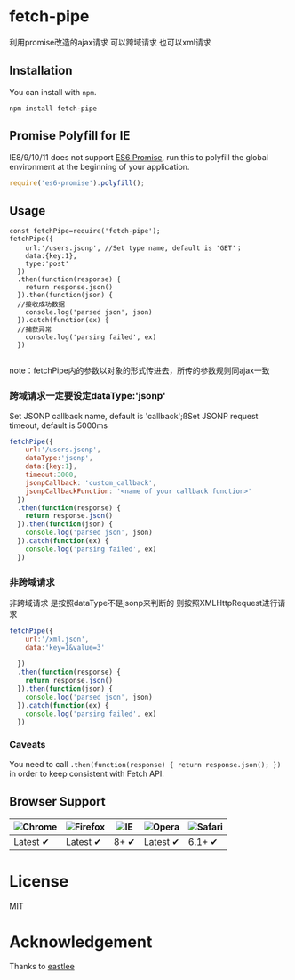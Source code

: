 # fetch-pipe 
利用promise改造的ajax请求 可以跨域请求 也可以xml请求

## Installation

You can install with `npm`.

```
npm install fetch-pipe
```

## Promise Polyfill for IE

IE8/9/10/11 does not support [ES6 Promise](https://tc39.github.io/ecma262/#sec-promise-constructor), run this to polyfill the global environment at the beginning of your application.

```js
require('es6-promise').polyfill();
```

## Usage
```
const fetchPipe=require('fetch-pipe');
fetchPipe({
    url:'/users.jsonp', //Set type name, default is 'GET'；
    data:{key:1},
    type:'post'
  })
  .then(function(response) {
    return response.json()
  }).then(function(json) {
  //接收成功数据
    console.log('parsed json', json)
  }).catch(function(ex) {
  //捕获异常
    console.log('parsing failed', ex)
  })
  
```
note：fetchPipe内的参数以对象的形式传进去，所传的参数规则同ajax一致

### 跨域请求一定要设定dataType:'jsonp' 
Set JSONP callback name, default is 'callback';ßSet JSONP request timeout, default is 5000ms
```javascript
fetchPipe({
    url:'/users.jsonp', 
    dataType:'jsonp',
    data:{key:1},
    timeout:3000,
    jsonpCallback: 'custom_callback',
    jsonpCallbackFunction: '<name of your callback function>'
  })
  .then(function(response) {
    return response.json()
  }).then(function(json) {
    console.log('parsed json', json)
  }).catch(function(ex) {
    console.log('parsing failed', ex)
  })
```

### 非跨域请求
非跨域请求 是按照dataType不是jsonp来判断的 则按照XMLHttpRequest进行请求
```javascript
fetchPipe({
    url:'/xml.json',
    data:'key=1&value=3'
    
  })
  .then(function(response) {
    return response.json()
  }).then(function(json) {
    console.log('parsed json', json)
  }).catch(function(ex) {
    console.log('parsing failed', ex)
  })
```

### Caveats

You need to call `.then(function(response) { return response.json(); })` in order
to keep consistent with Fetch API.

## Browser Support

![Chrome](https://raw.github.com/alrra/browser-logos/master/src/chrome/chrome_48x48.png) | ![Firefox](https://raw.github.com/alrra/browser-logos/master/src/firefox/firefox_48x48.png) | ![IE](https://raw.github.com/alrra/browser-logos/master/src/archive/internet-explorer_7-8/internet-explorer_7-8_48x48.png) | ![Opera](https://raw.github.com/alrra/browser-logos/master/src/opera/opera_48x48.png) | ![Safari](https://raw.github.com/alrra/browser-logos/master/src/safari/safari_48x48.png)
--- | --- | --- | --- | --- |
Latest ✔ | Latest ✔ | 8+ ✔ | Latest ✔ | 6.1+ ✔ |

# License

MIT

# Acknowledgement

Thanks to [eastlee](https://github.com/EastLee)
